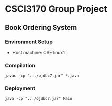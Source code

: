 # CSCI3170 Group Project
## Book Ordering System

### Environment Setup
- Host machine: CSE linux1

### Compilation
```shell
javac -cp ".:./ojdbc7.jar" *.java
```

### Deployment
```shell
java -cp ".:./ojdbc7.jar" Main
```
